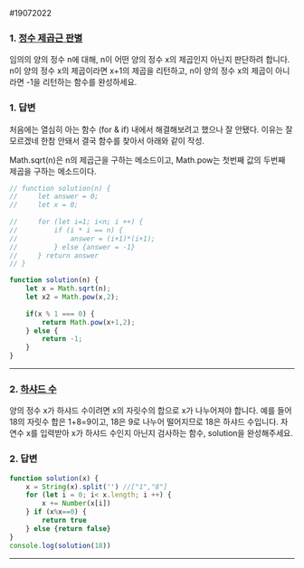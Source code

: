 #19072022

### 1. [정수 제곱근 판별](https://school.programmers.co.kr/learn/courses/30/lessons/12934)
임의의 양의 정수 n에 대해, n이 어떤 양의 정수 x의 제곱인지 아닌지 판단하려 합니다.
n이 양의 정수 x의 제곱이라면 x+1의 제곱을 리턴하고, n이 양의 정수 x의 제곱이 아니라면 -1을 리턴하는 함수를 완성하세요.

### 1. 답변
처음에는 열심히 아는 함수 (for & if) 내에서 해결해보려고 했으나 잘 안됐다. 이유는 잘 모르겠네
한참 안돼서 결국 함수를 찾아서 아래와 같이 작성. 

Math.sqrt(n)은 n의 제곱근을 구하는 메소드이고, 
Math.pow는 첫번째 값의 두번째 제곱을 구하는 메소드이다. 

```javascript
// function solution(n) {
//     let answer = 0;
//     let x = 0;
    
//     for (let i=1; i<n; i ++) {
//         if (i * i == n) {
//             answer = (i+1)*(i+1);
//         } else {answer = -1}
//     } return answer
// } 

function solution(n) {
    let x = Math.sqrt(n);
    let x2 = Math.pow(x,2);
    
    if(x % 1 === 0) {
        return Math.pow(x+1,2);
    } else {
        return -1;
    }  
}
```

---

### 2. [하샤드 수](https://school.programmers.co.kr/learn/courses/30/lessons/12947)
양의 정수 x가 하샤드 수이려면 x의 자릿수의 합으로 x가 나누어져야 합니다. 예를 들어 18의 자릿수 합은 1+8=9이고, 18은 9로 나누어 떨어지므로 18은 하샤드 수입니다. 자연수 x를 입력받아 x가 하샤드 수인지 아닌지 검사하는 함수, solution을 완성해주세요.

### 2. 답변
```javascript
function solution(x) {
    x = String(x).split('') //["1","8"]
    for (let i = 0; i< x.length; i ++) {
        x += Number(x[i]) 
    } if (x%x==0) {
        return true
    } else {return false}
} 
console.log(solution(18))
```
---

